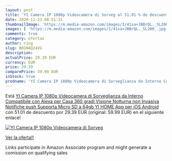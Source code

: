 ```yaml
---
layout: post
title: 'YI Camera IP 1080p Videocamera di Sorveg al 51.01 % de descuento'
date: 2020-11-23 08:51:31
thumbnailImage: 'https://m.media-amazon.com/images/I/41sa+JBBrQL._SL200_.jpg'
images: [ 'https://m.media-amazon.com/images/I/41sa+JBBrQL._SL200_.jpg' ]
comments: true
category: ofertas
author: ring
slug: B01N4Q24VG
description:
actualPrice: 29.39 EUR
currency: EUR
price: 29.39
comparePrice: 59.99 EUR
inStock: true
prodname: 'YI Camera IP 1080p Videocamera di Sorveglianza da Interno Compatibile con Alexa per Casa  360 gradi  Visione Notturna non Invasiva  Notifiche push Supporta Micro SD a 64gb YI HOME App per iOS Android'
---
```


Está [YI Camera IP 1080p Videocamera di Sorveglianza da Interno Compatibile con Alexa per Casa  360 gradi  Visione Notturna non Invasiva  Notifiche push Supporta Micro SD a 64gb YI HOME App per iOS Android](https://www.amazon.it/dp/B01N4Q24VG/?tag=tolees00-21) con 51.01 de descuento por 29.39 EUR (original: 59.99 EUR) en el siguiente enlace!

[![YI Camera IP 1080p Videocamera di Sorveg](https://m.media-amazon.com/images/I/41sa+JBBrQL._SL200_.jpg)](https://www.amazon.it/dp/B01N4Q24VG/?tag=tolees00-21)

[Ver la oferta!!](https://www.amazon.it/dp/B01N4Q24VG/?tag=tolees00-21)

Links participate in Amazon Associate program and might generate a comission on qualifying sales


